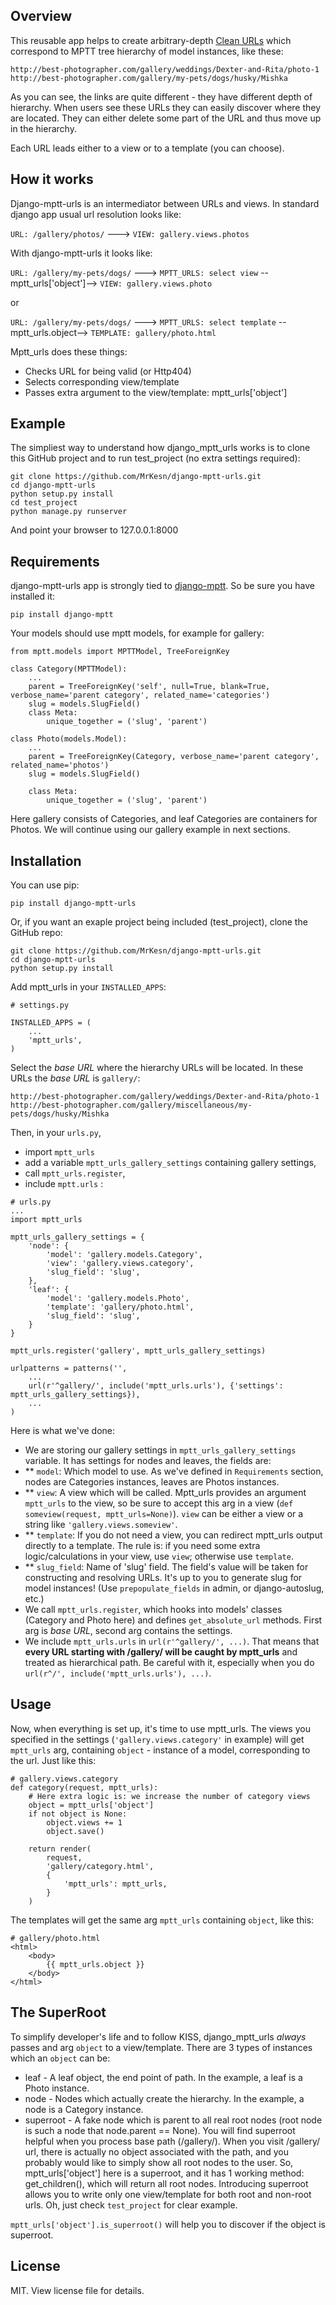 Overview
--------

This reusable app helps to create arbitrary-depth [Clean URLs](http://en.wikipedia.org/wiki/Clean_URL) which correspond to MPTT tree hierarchy of model instances, like these:

`http://best-photographer.com/gallery/weddings/Dexter-and-Rita/photo-1`
`http://best-photographer.com/gallery/my-pets/dogs/husky/Mishka`

As you can see, the links are quite different - they have different depth of hierarchy. When users see these URLs they can easily discover where they are located. They can either delete some part of the URL and thus move up in the hierarchy.

Each URL leads either to a view or to a template (you can choose).

How it works
------------

Django-mptt-urls is an intermediator between URLs and views.
In standard django app usual url resolution looks like:

`URL: /gallery/photos/` ---> `VIEW: gallery.views.photos`

With django-mptt-urls it looks like:

`URL: /gallery/my-pets/dogs/` ---> `MPTT_URLS: select view` --mptt_urls['object']--> `VIEW: gallery.views.photo`

or

`URL: /gallery/my-pets/dogs/` ---> `MPTT_URLS: select template` --mptt_urls.object--> `TEMPLATE: gallery/photo.html`

Mptt_urls does these things:
* Checks URL for being valid (or Http404)
* Selects corresponding view/template
* Passes extra argument to the view/template: mptt_urls['object']


Example
-------

The simpliest way to understand how django_mptt_urls works is to clone this GitHub project and to run test_project (no extra settings required):
```
git clone https://github.com/MrKesn/django-mptt-urls.git
cd django-mptt-urls
python setup.py install
cd test_project
python manage.py runserver
```

And point your browser to 127.0.0.1:8000

Requirements
------------

django-mptt-urls app is strongly tied to [django-mptt](https://github.com/django-mptt/django-mptt). So be sure you have installed it:

`pip install django-mptt`

Your models should use mptt models, for example for gallery:

```
from mptt.models import MPTTModel, TreeForeignKey

class Category(MPTTModel):
    ...
    parent = TreeForeignKey('self', null=True, blank=True, verbose_name='parent category', related_name='categories')
    slug = models.SlugField()
    class Meta:
        unique_together = ('slug', 'parent')

class Photo(models.Model):
    ...
    parent = TreeForeignKey(Category, verbose_name='parent category', related_name='photos')
    slug = models.SlugField()

    class Meta:
        unique_together = ('slug', 'parent')
```

Here gallery consists of Categories, and leaf Categories are containers for Photos. We will continue using our gallery example in next sections.


Installation
------------

You can use pip:
```
pip install django-mptt-urls
```

Or, if you want an exaple project being included (test_project), clone the GitHub repo:
```
git clone https://github.com/MrKesn/django-mptt-urls.git
cd django-mptt-urls
python setup.py install
```

Add mptt_urls in your `INSTALLED_APPS`:

```
# settings.py

INSTALLED_APPS = (
    ...
    'mptt_urls',
)
```

Select the *base URL* where the hierarchy URLs will be located. In these URLs the *base URL* is `gallery/`:

`http://best-photographer.com/gallery/weddings/Dexter-and-Rita/photo-1`
`http://best-photographer.com/gallery/miscellaneous/my-pets/dogs/husky/Mishka`

Then, in your `urls.py`, 
* import `mptt_urls`
* add a variable `mptt_urls_gallery_settings` containing gallery settings, 
* call `mptt_urls.register`,
* include `mptt.urls` :

```
# urls.py
...
import mptt_urls

mptt_urls_gallery_settings = {
    'node': {
        'model': 'gallery.models.Category',
        'view': 'gallery.views.category',
        'slug_field': 'slug',
    },
    'leaf': {
        'model': 'gallery.models.Photo',
        'template': 'gallery/photo.html',
        'slug_field': 'slug',
    }
}

mptt_urls.register('gallery', mptt_urls_gallery_settings)

urlpatterns = patterns('',
    ...
    url(r'^gallery/', include('mptt_urls.urls'), {'settings': mptt_urls_gallery_settings}),
    ...
)
```

Here is what we've done:
* We are storing our gallery settings in `mptt_urls_gallery_settings` variable. It has settings for nodes and leaves, the fields are:
* ** `model`: Which model to use. As we've defined in `Requirements` section, nodes are Categories instances, leaves are Photos instances.
* ** `view`: A view which will be called. Mptt_urls provides an argument `mptt_urls` to the view, so be sure to accept this arg in a view (`def someview(request, mptt_urls=None)`). `view` can be either a view or a string like `'gallery.views.someview'`.
* ** `template`: If you do not need a view, you can redirect mptt_urls output directly to a template. The rule is: if you need some extra logic/calculations in your view, use `view`; otherwise use `template`.
* ** `slug_field`: Name of 'slug' field. The field's value will be taken for constructing and resolving URLs. It's up to you to generate slug for model instances! (Use `prepopulate_fields` in admin, or django-autoslug, etc.)
* We call `mptt_urls.register`, which hooks into models' classes (Category and Photo here) and defines `get_absolute_url` methods. First arg is *base URL*, second arg contains the settings.
* We include `mptt_urls.urls` in `url(r'^gallery/', ...)`. That means that **every URL starting with /gallery/ will be caught by mptt_urls** and treated as hierarchical path. Be careful with it, especially when you do `url(r^/', include('mptt_urls.urls'), ...)`.

Usage
-----

Now, when everything is set up, it's time to use mptt_urls.
The views you specified in the settings (`'gallery.views.category'` in example) will get `mptt_urls` arg, containing `object` - instance of a model, corresponding to the url. Just like this:
```
# gallery.views.category
def category(request, mptt_urls):
    # Here extra logic is: we increase the number of category views
    object = mptt_urls['object']
    if not object is None:
        object.views += 1
        object.save()

    return render(
        request,
        'gallery/category.html',
        {
            'mptt_urls': mptt_urls,
        }
    )
```

The templates will get the same arg `mptt_urls` containing `object`, like this:
```
# gallery/photo.html
<html>
    <body>
        {{ mptt_urls.object }}
    </body>
</html>
```

The SuperRoot
-------------

To simplify developer's life and to follow KISS, django_mptt_urls *always* passes and arg `object` to a view/template. There are 3 types of instances which an `object` can be:
* leaf - A leaf object, the end point of path. In the example, a leaf is a Photo instance.
* node - Nodes which actually create the hierarchy. In the example, a node is a Category instance.
* superroot - A fake node which is parent to all real root nodes (root node is such a node that node.parent == None). You will find superroot helpful when you process base path (/gallery/). When you visit /gallery/ url, there is actually no object associated with the path, and you probably would like to simply show all root nodes to the user. So, mptt_urls['object'] here is a superroot, and it has 1 working method: get_children(), which will return all root nodes. Introducing superroot allows you to write only one view/template for both root and non-root urls. Oh, just check `test_project` for clear example.

`mptt_urls['object'].is_superroot()` will help you to discover if the object is superroot.

License
-------
MIT.
View license file for details.

